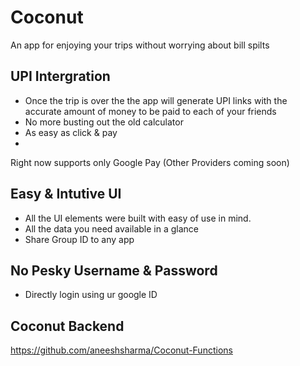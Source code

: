 # Coconut 
An app for enjoying your trips without worrying about bill spilts

## UPI Intergration
- Once the trip is over the the app will generate UPI links with the accurate amount of money to be paid to each of your friends
- No more busting out the old calculator
- As easy as click & pay
- 


Right now supports only Google Pay (Other Providers coming soon)

## Easy & Intutive UI
- All the UI elements were built with easy of use in mind.
- All the data you need available in a glance
- Share Group ID to any app

## No Pesky Username & Password
- Directly login using ur google ID

## Coconut Backend
https://github.com/aneeshsharma/Coconut-Functions